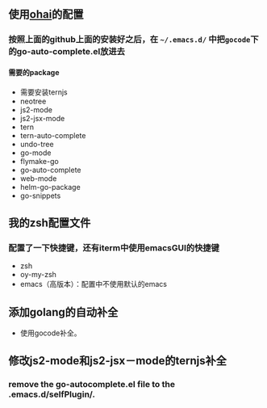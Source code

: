 ## 使用[ohai](https://github.com/bodil/ohai-emacs)的配置

### 按照上面的github上面的安装好之后，在 ```~/.emacs.d/``` 中把```gocode```下的go-auto-complete.el放进去

#### 需要的package
* 需要安装ternjs
* neotree
* js2-mode
* js2-jsx-mode
* tern
* tern-auto-complete
* undo-tree
* go-mode
* flymake-go
* go-auto-complete
* web-mode
* helm-go-package
* go-snippets

## 我的zsh配置文件
### 配置了一下快捷键，还有iterm中使用emacsGUI的快捷键
* zsh
* oy-my-zsh
* emacs（高版本）：配置中不使用默认的emacs

## 添加golang的自动补全
* 使用gocode补全。
## 修改js2-mode和js2-jsx－mode的ternjs补全

### remove the go-autocomplete.el file to the .emacs.d/selfPlugin/. 

